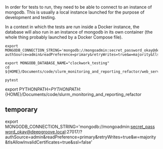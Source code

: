 
In order for tests to run, they need to be able to connect to an instance of mongodb.
This is usually a local instance launched for the purpose of development and testing.

In a context in which the tests are run inside a Docker instance, the database will
also run in an instance of mongodb in its own container (the whole thing probably
launched by a Docker Compose file).

```
export MONGODB_CONNECTION_STRING='mongodb://mongoadmin:secret_password_okay@deepgroove.local:27017/?authSource=admin&readPreference=primary&retryWrites=true&w=majority&tlsAllowInvalidCertificates=true&ssl=false'

export MONGODB_DATABASE_NAME="clockwork_testing"
cd ${HOME}/Documents/code/slurm_monitoring_and_reporting_refactor/web_server

pytest
```


export PYTHONPATH=${PYTHONPATH}:${HOME}/Documents/code/slurm_monitoring_and_reporting_refactor



## temporary

export MONGODB_CONNECTION_STRING='mongodb://mongoadmin:secret_password_okay@deepgroove.local:27017/?authSource=admin&readPreference=primary&retryWrites=true&w=majority&tlsAllowInvalidCertificates=true&ssl=false'
